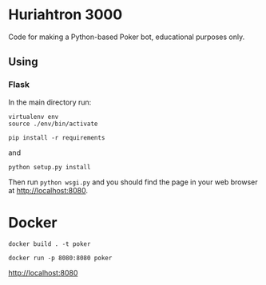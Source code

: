 # Huriahtron 3000

Code for making a Python-based Poker bot, educational purposes only. 

## Using

### Flask

In the main directory run:

```
virtualenv env
source ./env/bin/activate
```

```
pip install -r requirements
```

and 

```
python setup.py install
```

Then run `python wsgi.py` and you should find the page in your web browser at [http://localhost:8080](http://localhost:8080).

# Docker

```
docker build . -t poker
```

```
docker run -p 8080:8080 poker
```

[http://localhost:8080](http://localhost:8080)